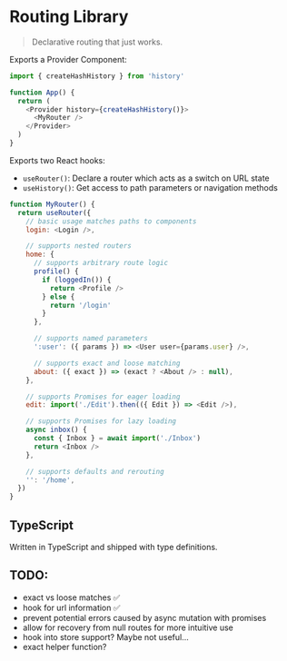 # Routing Library

> Declarative routing that just works.

Exports a Provider Component:

```javascript
import { createHashHistory } from 'history'

function App() {
  return (
    <Provider history={createHashHistory()}>
      <MyRouter />
    </Provider>
  )
}
```

Exports two React hooks:

- `useRouter()`: Declare a router which acts as a switch on URL state
- `useHistory()`: Get access to path parameters or navigation methods

```javascript
function MyRouter() {
  return useRouter({
    // basic usage matches paths to components
    login: <Login />,

    // supports nested routers
    home: {
      // supports arbitrary route logic
      profile() {
        if (loggedIn()) {
          return <Profile />
        } else {
          return '/login'
        }
      },

      // supports named parameters
      ':user': ({ params }) => <User user={params.user} />,

      // supports exact and loose matching
      about: ({ exact }) => (exact ? <About /> : null),
    },

    // supports Promises for eager loading
    edit: import('./Edit').then(({ Edit }) => <Edit />),

    // supports Promises for lazy loading
    async inbox() {
      const { Inbox } = await import('./Inbox')
      return <Inbox />
    },

    // supports defaults and rerouting
    '': '/home',
  })
}
```

## TypeScript

Written in TypeScript and shipped with type definitions.

## TODO:

- exact vs loose matches ✅
- hook for url information ✅
- prevent potential errors caused by async mutation with promises
- allow for recovery from null routes for more intuitive use
- hook into store support? Maybe not useful...
- exact helper function?
